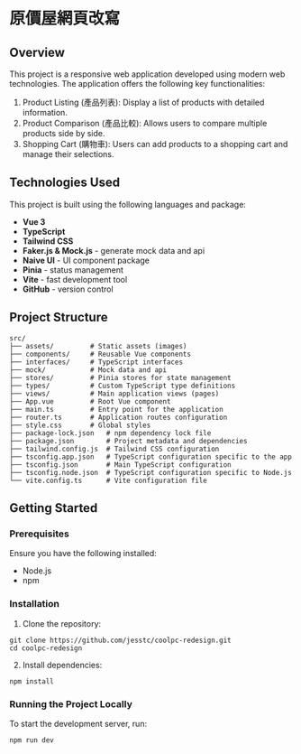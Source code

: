 # 原價屋網頁改寫

## Overview

This project is a responsive web application developed using modern web technologies. The application offers the following key functionalities:

1. Product Listing (產品列表): Display a list of products with detailed information.
2. Product Comparison (產品比較): Allows users to compare multiple products side by side.
3. Shopping Cart (購物車): Users can add products to a shopping cart and manage their selections.


## Technologies Used

This project is built using the following languages and package:

- **Vue 3**
- **TypeScript**
- **Tailwind CSS**
- **Faker.js & Mock.js** - generate mock data and api
- **Naive UI** - UI component package
- **Pinia** - status management
- **Vite** - fast development tool
- **GitHub** - version control 


## Project Structure

```
src/
├── assets/         # Static assets (images)
├── components/     # Reusable Vue components
├── interfaces/     # TypeScript interfaces
├── mock/           # Mock data and api
├── stores/         # Pinia stores for state management
├── types/          # Custom TypeScript type definitions
├── views/          # Main application views (pages)
├── App.vue         # Root Vue component
├── main.ts         # Entry point for the application
├── router.ts       # Application routes configuration
├── style.css       # Global styles
├── package-lock.json   # npm dependency lock file
├── package.json        # Project metadata and dependencies
├── tailwind.config.js  # Tailwind CSS configuration
├── tsconfig.app.json   # TypeScript configuration specific to the app
├── tsconfig.json       # Main TypeScript configuration
├── tsconfig.node.json  # TypeScript configuration specific to Node.js
└── vite.config.ts      # Vite configuration file
```

## Getting Started

### Prerequisites

Ensure you have the following installed:

- Node.js 
- npm

### Installation

1. Clone the repository:

```
git clone https://github.com/jesstc/coolpc-redesign.git
cd coolpc-redesign
```

2. Install dependencies:

```
npm install
```

### Running the Project Locally

To start the development server, run:

```
npm run dev
```
